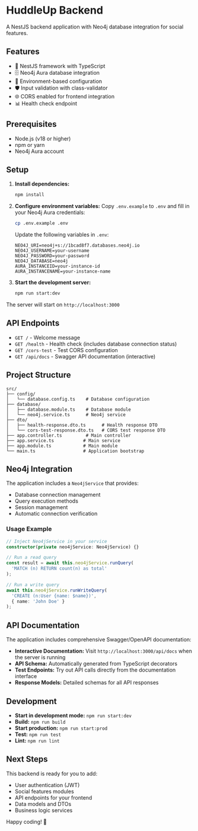 # HuddleUp Backend

A NestJS backend application with Neo4j database integration for social features.

## Features

- 🚀 NestJS framework with TypeScript
- 🗄️ Neo4j Aura database integration
- 🔧 Environment-based configuration
- 🛡️ Input validation with class-validator
- 🌐 CORS enabled for frontend integration
- 📊 Health check endpoint

## Prerequisites

- Node.js (v18 or higher)
- npm or yarn
- Neo4j Aura account

## Setup

1. **Install dependencies:**
   ```bash
   npm install
   ```

2. **Configure environment variables:**
   Copy `.env.example` to `.env` and fill in your Neo4j Aura credentials:
   ```bash
   cp .env.example .env
   ```

   Update the following variables in `.env`:
   ```
   NEO4J_URI=neo4j+s://1bcad8f7.databases.neo4j.io
   NEO4J_USERNAME=your-username
   NEO4J_PASSWORD=your-password
   NEO4J_DATABASE=neo4j
   AURA_INSTANCEID=your-instance-id
   AURA_INSTANCENAME=your-instance-name
   ```

3. **Start the development server:**
   ```bash
   npm run start:dev
   ```

The server will start on `http://localhost:3000`

## API Endpoints

- `GET /` - Welcome message
- `GET /health` - Health check (includes database connection status)
- `GET /cors-test` - Test CORS configuration
- `GET /api/docs` - Swagger API documentation (interactive)

## Project Structure

```
src/
├── config/
│   └── database.config.ts    # Database configuration
├── database/
│   ├── database.module.ts    # Database module
│   └── neo4j.service.ts      # Neo4j service
├── dto/
│   ├── health-response.dto.ts      # Health response DTO
│   └── cors-test-response.dto.ts   # CORS test response DTO
├── app.controller.ts         # Main controller
├── app.service.ts           # Main service
├── app.module.ts            # Main module
└── main.ts                  # Application bootstrap
```

## Neo4j Integration

The application includes a `Neo4jService` that provides:
- Database connection management
- Query execution methods
- Session management
- Automatic connection verification

### Usage Example

```typescript
// Inject Neo4jService in your service
constructor(private neo4jService: Neo4jService) {}

// Run a read query
const result = await this.neo4jService.runQuery(
  'MATCH (n) RETURN count(n) as total'
);

// Run a write query
await this.neo4jService.runWriteQuery(
  'CREATE (n:User {name: $name})',
  { name: 'John Doe' }
);
```

## API Documentation

The application includes comprehensive Swagger/OpenAPI documentation:

- **Interactive Documentation:** Visit `http://localhost:3000/api/docs` when the server is running
- **API Schema:** Automatically generated from TypeScript decorators
- **Test Endpoints:** Try out API calls directly from the documentation interface
- **Response Models:** Detailed schemas for all API responses

## Development

- **Start in development mode:** `npm run start:dev`
- **Build:** `npm run build`
- **Start production:** `npm run start:prod`
- **Test:** `npm run test`
- **Lint:** `npm run lint`

## Next Steps

This backend is ready for you to add:
- User authentication (JWT)
- Social features modules
- API endpoints for your frontend
- Data models and DTOs
- Business logic services

Happy coding! 🚀